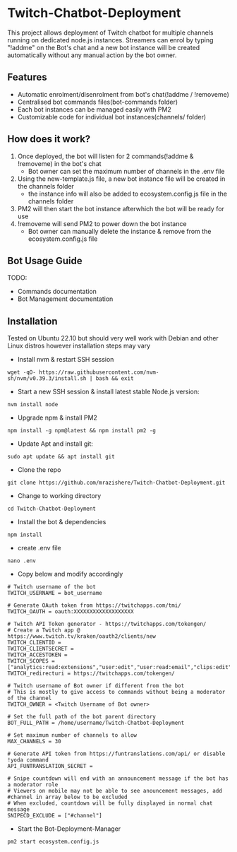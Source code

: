# Twitch-Chatbot-Deployment
This project allows deployment of Twitch chatbot for multiple channels running on dedicated node.js instances. Streamers can enrol by typing "!addme" on the Bot's chat and a new bot instance will be created automatically without any manual action by the bot owner. 


## Features
- Automatic enrolment/disenrolment from bot's chat(!addme / !removeme)
- Centralised bot commands files(bot-commands folder)
- Each bot instances can be managed easily with PM2
- Customizable code for individual bot instances(channels/ folder)


## How does it work?
1. Once deployed, the bot will listen for 2 commands(!addme & !removeme) in the bot's chat
    - Bot owner can set the maximum number of channels in the .env file
2. Using the new-template.js file, a new bot instance file will be created in the channels folder
    - the instance info will also be added to ecosystem.config.js file in the channels folder
3. PM2 will then start the bot instance afterwhich the bot will be ready for use
4. !removeme will send PM2 to power down the bot instance
    - Bot owner can manually delete the instance & remove from the ecosystem.config.js file


## Bot Usage Guide
TODO:
- Commands documentation
- Bot Management documentation


## Installation
Tested on Ubuntu 22.10 but should very well work with Debian and other Linux distros however installation steps may vary


- Install nvm & restart SSH session
```
wget -qO- https://raw.githubusercontent.com/nvm-sh/nvm/v0.39.3/install.sh | bash && exit
```
- Start a new SSH session & install latest stable Node.js version:
```
nvm install node
```
- Upgrade npm & install PM2
```
npm install -g npm@latest && npm install pm2 -g
```
- Update Apt and install git:
```
sudo apt update && apt install git
```
- Clone the repo
```
git clone https://github.com/mrazishere/Twitch-Chatbot-Deployment.git
```
- Change to working directory
```
cd Twitch-Chatbot-Deployment
```
- Install the bot & dependencies
```
npm install
```
- create .env file
```
nano .env
```
- Copy below and modify accordingly
```
# Twitch username of the bot
TWITCH_USERNAME = bot_username

# Generate OAuth token from https://twitchapps.com/tmi/
TWITCH_OAUTH = oauth:XXXXXXXXXXXXXXXXXXX

# Twitch API Token generator - https://twitchapps.com/tokengen/
# Create a Twitch app @ https://www.twitch.tv/kraken/oauth2/clients/new
TWITCH_CLIENTID = 
TWITCH_CLIENTSECRET = 
TWITCH_ACCESTOKEN = 
TWITCH_SCOPES = ["analytics:read:extensions","user:edit","user:read:email","clips:edit","bits:read","analytics:read:games","user:edit:broadcast","user:read:broadcast","chat:read","chat:edit","channel:moderate","channel:read:subscriptions","whispers:read","whispers:edit","moderation:read","channel:read:redemptions","channel:edit:commercial","channel:read:hype_train","channel:read:stream_key","channel:manage:extensions","channel:manage:broadcast","user:edit:follows","channel:manage:redemptions","channel:read:editors","channel:manage:videos","user:read:blocked_users","user:manage:blocked_users","user:read:subscriptions","user:read:follows","channel:manage:polls","channel:manage:predictions","channel:read:polls","channel:read:predictions","moderator:manage:automod","channel:manage:schedule","channel:read:goals","moderator:read:automod_settings","moderator:manage:automod_settings","moderator:manage:banned_users","moderator:read:blocked_terms","moderator:manage:blocked_terms","moderator:read:chat_settings","moderator:manage:chat_settings","channel:manage:raids","moderator:manage:announcements","moderator:manage:chat_messages","user:manage:chat_color","channel:manage:moderators","channel:read:vips","channel:manage:vips","user:manage:whispers"]
TWITCH_redirecturi = https://twitchapps.com/tokengen/

# Twitch username of Bot owner if different from the bot
# This is mostly to give access to commands without being a moderator of the channel
TWITCH_OWNER = <Twitch Username of Bot owner>

# Set the full path of the bot parent directory
BOT_FULL_PATH = /home/username/Twitch-Chatbot-Deployment

# Set maximum number of channels to allow
MAX_CHANNELS = 30

# Generate API token from https://funtranslations.com/api/ or disable !yoda command
API_FUNTRANSLATION_SECRET = 

# Snipe countdown will end with an announcement message if the bot has a moderator role
# Viewers on mobile may not be able to see anouncement messages, add #channel in array below to be excluded
# When excluded, countdown will be fully displayed in normal chat message
SNIPECD_EXCLUDE = ["#channel"]
```
- Start the Bot-Deployment-Manager
```
pm2 start ecosystem.config.js
```
